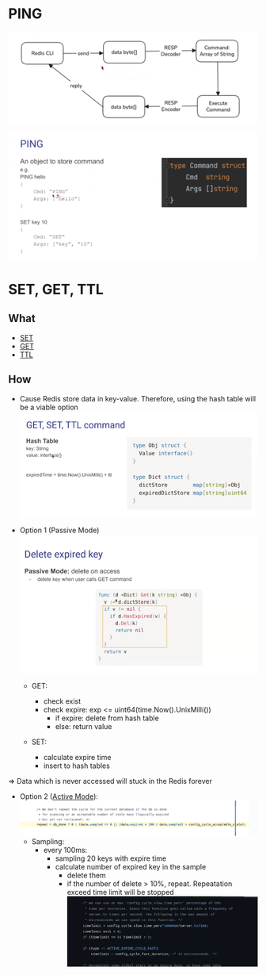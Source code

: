 # PING

![alt text](image-35.png)

![alt text](image-36.png)

# SET, GET, TTL

## What

- [SET](https://redis.io/docs/latest/commands/set/)
- [GET](https://redis.io/docs/latest/commands/get/)
- [TTL](https://redis.io/docs/latest/commands/ttl/)

## How

- Cause Redis store data in key-value. Therefore, using the hash table will be a viable option
  ![alt text](image-37.png)

- Option 1 (Passive Mode)
  ![alt text](image-38.png)

  - GET:

    - check exist
    - check expire: exp <= uint64(time.Now().UnixMilli())
      - if expire: delete from hash table
      - else: return value

  - SET:
    - calculate expire time
    - insert to hash tables

=> Data which is never accessed will stuck in the Redis forever

- Option 2 ([Active Mode](https://valkey.io/commands/expire/)):
  ![alt text](image-39.png)
  - Sampling:
    - every 100ms:
      - sampling 20 keys with expire time
      - calculate number of expired key in the sample
        - delete them
        - if the number of delete > 10%, repeat. Repeatation exceed time limit will be stopped
          ![alt text](image-40.png)
